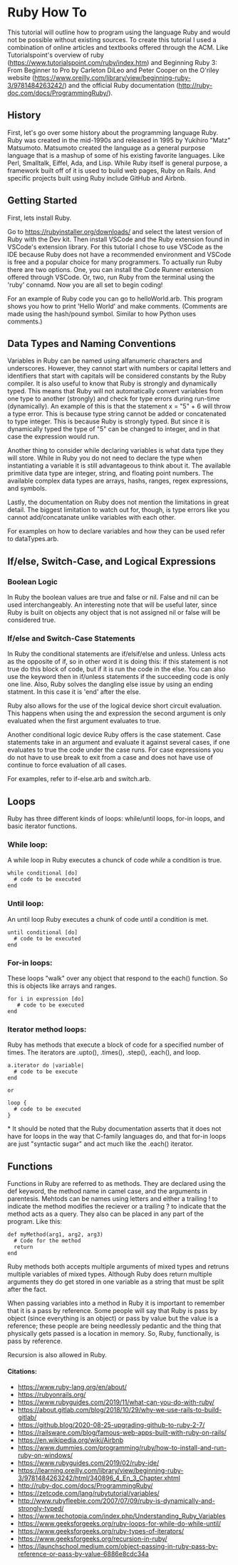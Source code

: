 # Ruby How To

This tutorial will outline how to program using the language Ruby and would not be possible without existing sources. To create this tutorial I used a combination of online articles and textbooks offered through the ACM. Like Tutorialspoint's overview of ruby  (https://www.tutorialspoint.com/ruby/index.htm) and Beginning Ruby 3: From Beginner to Pro by Carleton DiLeo and Peter Cooper on the O'riley website (https://www.oreilly.com/library/view/beginning-ruby-3/9781484263242/) and the official Ruby documentation (http://ruby-doc.com/docs/ProgrammingRuby/).

## History

First, let's go over some history about the programming language Ruby. Ruby was created in the mid-1990s and released in 1995 by Yukihiro "Matz" Matsumoto. Matsumoto created the language as a general purpose language that is a mashup of some of his existing favorite languages. Like Perl, Smalltalk, Eiffel, Ada, and Lisp. While Ruby itself is general purpose, a framework built off of it is used to build web pages, Ruby on Rails. And specific projects built using Ruby include GitHub and Airbnb.

## Getting Started

First, lets install Ruby. 

Go to https://rubyinstaller.org/downloads/ and select the latest version of Ruby with the Dev kit. Then install VSCode and the Ruby extension found in VSCode's extension library. For this tutorial I chose to use VSCode as the IDE because Ruby does not have a recommended environment and VSCode is free and a popular choice for many programmers. To actually run Ruby there are two options. One, you can install the Code Runner extension offered through VSCode. Or, two, run Ruby from the terminal using the 'ruby' connamd. Now you are all set to begin coding!

For an example of Ruby code you can go to helloWorld.arb. This program shows you how to print 'Hello World' and make comments. (Comments are made using the hash/pound symbol. Similar to how Python uses comments.)

## Data Types and Naming Conventions

Variables in Ruby can be named using alfanumeric characters and underscores. However, they cannot start with numbers or capital letters and identifiers that start with capitals will be considered constants by the Ruby compiler. It is also useful to know that Ruby is strongly and dynamically typed. This means that Ruby will not automatically convert variables from one type to another (strongly) and check for type errors during run-time (dynamically). An example of this is that the statement x = "5" + 6 will throw a type error. This is because type string cannot be added or concatenated to type integer. This is because Ruby is strongly typed. But since it is dynamically typed the type of "5" can be changed to integer, and in that case the expression would run.

Another thing to consider while declaring variables is what data type they will store. While in Ruby you do not need to declare the type when instantiating a variable it is still advantageous to think about it. The available primitive data type are integer, string, and floating point numbers. The available complex data types are arrays, hashs, ranges, regex expressions, and symbols. 

Lastly, the documentation on Ruby does not mention the limitations in great detail. The biggest limitation to watch out for, though, is type errors like you cannot add/concatanate unlike variables with each other.

For examples on how to declare variables and how they can be used refer to dataTypes.arb.

## If/else, Switch-Case, and Logical Expressions

### Boolean Logic

In Ruby the boolean values are true and false or nil. False and nil can be used interchangeably. An interesting note that will be useful later, since Ruby is built on objects any object that is not assigned nil or false will be considered true.

### If/else and Switch-Case Statements

In Ruby the conditional statements are if/elsif/else and unless. Unless acts as the opposite of if, so in other word it is doing this: if this statement is not true do this block of code, but if it is run the code in the else. You can also use the keyword then in if/unless statements if the succeeding code is only one line. Also, Ruby solves the dangling else issue by using an ending statment. In this case it is 'end' after the else.

Ruby also allows for the use of the logical device short circuit evaluation. This happens when using the and expression the second argument is only evaluated when the first argument evaluates to true.

Another conditional logic device Ruby offers is the case statement. Case statements take in an argument and evaluate it against several cases, if one evaluates to true the code under the case runs. For case expressions you do not have to use break to exit from a case and does not have use of continue to force evaluation of all cases.

For examples, refer to if-else.arb and switch.arb.

## Loops

Ruby has three different kinds of loops: while/until loops, for-in loops, and basic iterator functions.

### While loop:
A while loop in Ruby executes a chunck of code *while* a condition is true.
```
while conditional [do]
  # code to be executed
end
```

### Until loop:
An until loop Ruby executes a chunk of code *until* a condition is met.
```
until conditional [do]
  # code to be executed
end
```

### For-in loops:
These loops "walk" over any object that respond to the each() function. So this is objects like arrays and ranges.
```
for i in expression [do]
   # code to be executed
end
```

### Iterator method loops:
Ruby has methods that execute a block of code for a specified number of times. The iterators are .upto(), .times(), .step(), .each(), and loop.
```
a.iterator do |variable|
  # code to be execute
end

or

loop {
  # code to be executed
}
```

\* It should be noted that the Ruby documentation asserts that it does not have for loops in the way that C-family languages do, and that for-in loops are just "syntactic sugar" and act much like the .each() iterator.

## Functions

Functions in Ruby are referred to as methods. They are declared using the def keyword, the method name in camel case, and the arguments in parentesis. Mehtods can be names using letters and either a trailing ! to indicate the method modifies the reciever or a trailing ? to indicate that the method acts as a query. They also can be placed in any part of the program. Like this:
```
def myMethod(arg1, arg2, arg3)
  # Code for the method
  return
end
```
Ruby methods both accepts multiple arguments of mixed types and retruns multiple variables of mixed types. Although Ruby does return multiple arguments they do get stored in one variable as a string that must be split after the fact.

When passing variables into a method in Ruby it is important to remember that it is a pass by reference. Some people will say that Ruby is pass by object (since everything is an object) or pass by value but the value is a reference; these people are being needlessly pedantic and the thing that physically gets passed is a location in memory. So, Ruby, functionally, is pass by reference.

Recursion is also allowed in Ruby.

#### Citations:
* https://www.ruby-lang.org/en/about/
* https://rubyonrails.org/
* https://www.rubyguides.com/2019/11/what-can-you-do-with-ruby/
* https://about.gitlab.com/blog/2018/10/29/why-we-use-rails-to-build-gitlab/
* https://github.blog/2020-08-25-upgrading-github-to-ruby-2-7/
* https://railsware.com/blog/famous-web-apps-built-with-ruby-on-rails/
* https://en.wikipedia.org/wiki/Airbnb
* https://www.dummies.com/programming/ruby/how-to-install-and-run-ruby-on-windows/
* https://www.rubyguides.com/2019/02/ruby-ide/
* https://learning.oreilly.com/library/view/beginning-ruby-3/9781484263242/html/340896_4_En_3_Chapter.xhtml
* http://ruby-doc.com/docs/ProgrammingRuby/
* https://zetcode.com/lang/rubytutorial/variables/
* http://www.rubyfleebie.com/2007/07/09/ruby-is-dynamically-and-strongly-typed/
* https://www.techotopia.com/index.php/Understanding_Ruby_Variables
* https://www.geeksforgeeks.org/ruby-loops-for-while-do-while-until/
* https://www.geeksforgeeks.org/ruby-types-of-iterators/
* https://www.geeksforgeeks.org/recursion-in-ruby/
* https://launchschool.medium.com/object-passing-in-ruby-pass-by-reference-or-pass-by-value-6886e8cdc34a
